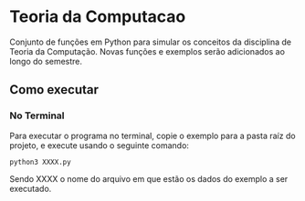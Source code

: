 # Teoria da Computacao

Conjunto de fun&ccedil;&otilde;es em Python para simular os conceitos da disciplina de Teoria da Computa&ccedil;&atilde;o. Novas fun&ccedil;&otilde;es e exemplos ser&atilde;o adicionados ao longo do semestre.

## Como executar

### No Terminal

Para executar o programa no terminal, copie o exemplo para a pasta ra&iacute;z do projeto, e execute usando o seguinte comando:
<p><code>python3 XXXX.py</code></p>
Sendo XXXX o nome do arquivo em que est&atilde;o os dados do exemplo a ser executado.